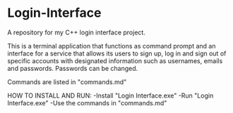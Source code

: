 # Login-Interface
A repository for my C++ login interface project.

This is a terminal application that functions as command prompt and an interface for a service 
that allows its users to sign up, log in and sign out of specific accounts with designated
information such as usernames, emails and passwords. Passwords can be changed.

Commands are listed in "commands.md"

HOW TO INSTALL AND RUN:
-Install "Login Interface.exe"
-Run "Login Interface.exe"
-Use the commands in "commands.md"
